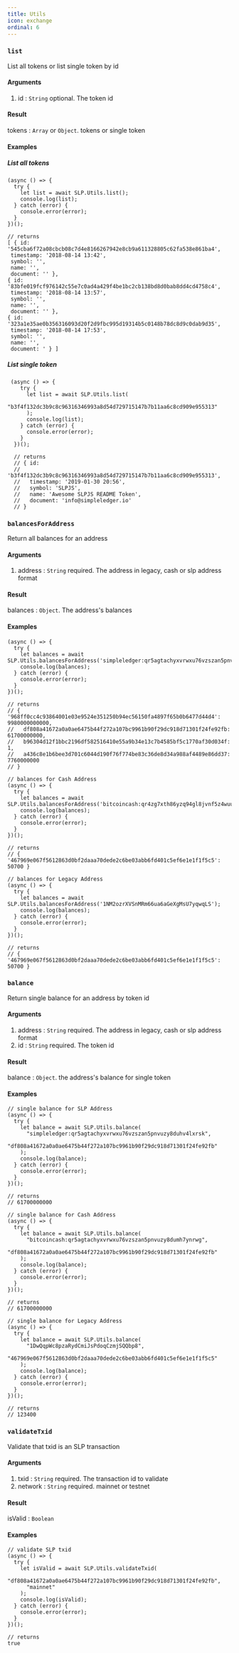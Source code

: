 ```yaml
---
title: Utils
icon: exchange
ordinal: 6
---
```


### `list`

List all tokens or list single token by id

#### Arguments

1.  id : `String` optional. The token id

#### Result

tokens : `Array` or `Object`. tokens or single token

#### Examples

##### List all tokens

    (async () => {
      try {
        let list = await SLP.Utils.list();
        console.log(list);
      } catch (error) {
        console.error(error);
      }
    })();

    // returns
    [ { id: '545cba6f72a08cbcb08c7d4e8166267942e8cb9a611328805c62fa538e861ba4',
     timestamp: '2018-08-14 13:42',
     symbol: '',
     name: '',
     document: '' },
    { id: '83bfe019fcf976142c55e7c0ad4a429f4be1bc2cb138bd8d0bab8dd4cd4758c4',
     timestamp: '2018-08-14 13:57',
     symbol: '',
     name: '',
     document: '' },
    { id: '323a1e35ae0b356316093d20f2d9fbc995d19314b5c0148b78dc8d9c0dab9d35',
     timestamp: '2018-08-14 17:53',
     symbol: '',
     name: '',
     document: ' } ]

##### List single token

     (async () => {
        try {
          let list = await SLP.Utils.list(
            "b3f4f132dc3b9c8c96316346993a8d54d729715147b7b11aa6c8cd909e955313"
          );
          console.log(list);
        } catch (error) {
          console.error(error);
        }
      })();

      // returns
      // { id:
      //   'b3f4f132dc3b9c8c96316346993a8d54d729715147b7b11aa6c8cd909e955313',
      //   timestamp: '2019-01-30 20:56',
      //   symbol: 'SLPJS',
      //   name: 'Awesome SLPJS README Token',
      //   document: 'info@simpleledger.io'
      // }

### `balancesForAddress`

Return all balances for an address

#### Arguments

1.  address : `String` required. The address in legacy, cash or slp address format

#### Result

balances : `Object`. The address's balances

#### Examples

    (async () => {
      try {
        let balances = await SLP.Utils.balancesForAddress('simpleledger:qr5agtachyxvrwxu76vzszan5pnvuzy8duhv4lxrsk');
        console.log(balances);
      } catch (error) {
        console.error(error);
      }
    })();

    // returns
    // { '968ff0cc4c93864001e03e9524e351250b94ec56150fa4897f65b0b6477d44d4': 9980000000000,
    //   df808a41672a0a0ae6475b44f272a107bc9961b90f29dc918d71301f24fe92fb: 61700000000,
    //   b96304d12f1bbc2196df582516410e55a9b34e13c7b4585bf5c1770af30d034f: 1,
    //   a436c8e1b6bee3d701c6044d190f76f774be83c36de8d34a988af4489e86dd37: 7760000000
    // }

    // balances for Cash Address
    (async () => {
      try {
        let balances = await SLP.Utils.balancesForAddress('bitcoincash:qr4zg7xth86yzq94gl8jvnf5z4wuupzt3g4hl47n9y');
        console.log(balances);
      } catch (error) {
        console.error(error);
      }
    })();

    // returns
    // { '467969e067f5612863d0bf2daaa70dede2c6be03abb6fd401c5ef6e1e1f1f5c5': 50700 }

    // balances for Legacy Address
    (async () => {
      try {
        let balances = await SLP.Utils.balancesForAddress('1NM2ozrXVSnMRm66ua6aGeXgMsU7yqwqLS');
        console.log(balances);
      } catch (error) {
        console.error(error);
      }
    })();

    // returns
    // { '467969e067f5612863d0bf2daaa70dede2c6be03abb6fd401c5ef6e1e1f1f5c5': 50700 }

### `balance`

Return single balance for an address by token id

#### Arguments

1.  address : `String` required. The address in legacy, cash or slp address format
2.  id : `String` required. The token id

#### Result

balance : `Object`. the address's balance for single token

#### Examples

    // single balance for SLP Address
    (async () => {
      try {
        let balance = await SLP.Utils.balance(
          "simpleledger:qr5agtachyxvrwxu76vzszan5pnvuzy8duhv4lxrsk",
          "df808a41672a0a0ae6475b44f272a107bc9961b90f29dc918d71301f24fe92fb"
        );
        console.log(balance);
      } catch (error) {
        console.error(error);
      }
    })();

    // returns
    // 61700000000

    // single balance for Cash Address
    (async () => {
      try {
        let balance = await SLP.Utils.balance(
          "bitcoincash:qr5agtachyxvrwxu76vzszan5pnvuzy8dumh7ynrwg",
          "df808a41672a0a0ae6475b44f272a107bc9961b90f29dc918d71301f24fe92fb"
        );
        console.log(balance);
      } catch (error) {
        console.error(error);
      }
    })();

    // returns
    // 61700000000

    // single balance for Legacy Address
    (async () => {
      try {
        let balance = await SLP.Utils.balance(
          "1DwQqpWc8pzaRydCmiJsPdoqCzmjSQQbp8",
          "467969e067f5612863d0bf2daaa70dede2c6be03abb6fd401c5ef6e1e1f1f5c5"
        );
        console.log(balance);
      } catch (error) {
        console.error(error);
      }
    })();

    // returns
    // 123400

### `validateTxid`

Validate that txid is an SLP transaction

#### Arguments

1.  txid : `String` required. The transaction id to validate
2.  network : `String` required. mainnet or testnet

#### Result

isValid : `Boolean`

#### Examples

    // validate SLP txid
    (async () => {
      try {
        let isValid = await SLP.Utils.validateTxid(
          "df808a41672a0a0ae6475b44f272a107bc9961b90f29dc918d71301f24fe92fb",
          "mainnet"
        );
        console.log(isValid);
      } catch (error) {
        console.error(error);
      }
    })();

    // returns
    true
